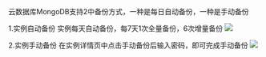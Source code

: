 ﻿云数据库MongoDB支持2中备份方式，一种是每日自动备份，一种是手动备份

1.实例自动备份
实例每天自动备份，每7天1次全量备份，6次增量备份
![](http://imgcache.tcecqpoc.fsphere.cn/image/mc.qcloudimg.com/static/img/4177b1b21ded9ec323c127965da9149e/zidongbeif.png)

2.实例手动备份
在实例详情页中点击手动备份后输入密码，即可完成手动备份
![](http://imgcache.tcecqpoc.fsphere.cn/image/mc.qcloudimg.com/static/img/f3884e673178cd4e7d74055a82d6695a/shoudongbeif.png)
